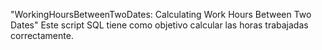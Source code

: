 
"WorkingHoursBetweenTwoDates: Calculating Work Hours Between Two Dates"
Este script SQL tiene como objetivo calcular las horas trabajadas correctamente.

